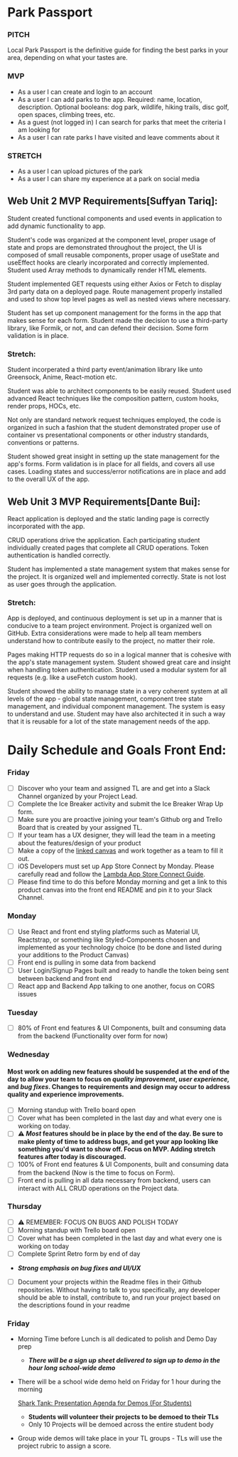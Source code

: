 # Park Passport 

### PITCH
Local Park Passport is the definitive guide for finding the best parks in your area, depending on what your tastes are.

### MVP

- As a user I can create and login to an account
- As a user I can add parks to the app.  Required: name, location, description.  Optional booleans: dog park, wildlife, hiking trails, disc golf, open spaces, climbing trees, etc.
- As a guest (not logged in) I can search for parks that meet the criteria I am looking for
- As a user I can rate parks I have visited and leave comments about it

### STRETCH

- As a user I can upload pictures of the park
- As a user I can share my experience at a park on social media 


## Web Unit 2 MVP Requirements[Suffyan Tariq]:

Student created functional components and used events in application to add dynamic functionality to app.

Student's code was organized at the component level, proper usage of state and props are demonstrated throughout the project, the UI is composed of small reusable components, proper usage of useState and useEffect hooks are clearly incorporated and correctly implemented.  Student used Array methods to dynamically render HTML elements.

Student implemented GET requests using either Axios or Fetch to display 3rd party data on a deployed page. Route management properly installed and used to show top level pages as well as nested views where necessary.

Student has set up component management for the forms in the app that makes sense for each form. Student made the decision to use a third-party library, like Formik, or not, and can defend their decision. Some form validation is in place.

### Stretch:

Student incorperated a third party event/animation library like unto Greensock, Anime, React-motion etc.

Student was able to architect components to be easily reused. Student used advanced React techniques like the composition pattern, custom hooks, render props, HOCs, etc.

Not only are standard network request techniques employed, the code is organized in such a fashion that the student demonstrated proper use of container vs presentational components or other industry standards, conventions or patterns.

Student showed great insight in setting up the state management for the app's forms. Form validation is in place for all fields, and covers all use cases. Loading states and success/error notifications are in place and add to the overall UX of the app.

## Web Unit 3 MVP Requirements[Dante Bui]:

React application is deployed and the static landing page is correctly incorporated with the app.

CRUD operations drive the application. Each participating student individually created pages that complete all CRUD operations. Token authentication is handled correctly.

Student has implemented a state management system that makes sense for the project. It is organized well and implemented correctly. State is not lost as user goes through the application.

### Stretch:

App is deployed, and continuous deployment is set up in a manner that is conducive to a team project environment. Project is organized well on GitHub. Extra considerations were made to help all team members understand how to contribute easily to the project, no matter their role.

Pages making HTTP requests do so in a logical manner that is cohesive with the app's state management system. Student showed great care and insight when handling token authentication. Student used a modular system for all requests (e.g. like a  useFetch custom hook).

Student showed the ability to manage state in a very coherent system at all levels of the app - global state management, component tree state management, and individual component management. The system is easy to understand and use. Student may have also architected it in such a way that it is reusable for a lot of the state management needs of the app.

# Daily Schedule and Goals Front End:

### Friday
- [ ]  Discover who your team and assigned TL are and get into a Slack Channel organized by your Project Lead.
- [ ]  Complete the Ice Breaker activity and submit the Ice Breaker Wrap Up form.
- [ ]  Make sure you are proactive joining your team's Github org and Trello Board that is created by your assigned TL.
- [ ]  If your team has a UX designer, they will lead the team in a meeting about the features/design of your product
- [ ]  Make a copy of the [linked canvas](https://www.notion.so/lambdaschool/Product-Vision-bcc33f41ecc94cd395ebdbb4504b1f23) and work together as a team to fill it out.
- [ ]  iOS Developers must set up App Store Connect by Monday. Please carefully read and follow the [Lambda App Store Connect Guide](https://github.com/LambdaSchool/ios-app-store-connect-guide).
- [ ]  Please find time to do this before Monday morning and get a link to this product canvas into the front end README and pin it to your Slack Channel.

### Monday
- [ ]  Use React and front end styling platforms such as Material UI, Reactstrap, or something like Styled-Components chosen and implemented as your technology choice (to be done and listed during your additions to the Product Canvas)
- [ ]  Front end is pulling in some data from backend
- [ ]  User Login/Signup Pages built and ready to handle the token being sent between backend and front end
- [ ]  React app and Backend App talking to one another, focus on CORS issues

### Tuesday
- [ ]  80% of Front end features & UI Components, built and consuming data from the backend (Functionality over form for now)

### Wednesday
#### Most work on adding new features should be suspended at the end of the day to allow your team to focus on *quality improvement*, *user experience,* and *bug fixes*. Changes to requirements and design may occur to address quality and experience improvements.
- [ ]  Morning standup with Trello board open
- [ ]  Cover what has been completed in the last day and what every one is working on today.
- [ ]  **⚠︎ *Most* features should be in place by the end of the day.  Be sure to make plenty of time to address bugs, and get your app looking like something you'd want to show off.  Focus on MVP.  Adding stretch features after today is discouraged.**
- [ ]  100% of Front end features & UI Components, built and consuming data from the backend (Now is the time to focus on Form).
- [ ]  Front end is pulling in all data necessary from backend, users can interact with ALL CRUD operations on the Project data.

### Thursday
- [ ]  ⚠️ REMEMBER: FOCUS ON BUGS AND POLISH TODAY
- [ ]  Morning standup with Trello board open
- [ ]  Cover what has been completed in the last day and what every one is working on today
- [ ]  Complete Sprint Retro form by end of day
- ***Strong emphasis on bug fixes and UI/UX***
- [ ]  Document your projects within the Readme files in their Github repositories. Without having to talk to you specifically, any developer should be able to install, contribute to, and run your project based on the descriptions found in your readme

### Friday
- Morning Time before Lunch is all dedicated to polish and Demo Day prep
    - ***There will be a sign up sheet delivered to sign up to demo in the hour long school-wide demo***
- There will be a school wide demo held on Friday for 1 hour during the morning

    [Shark Tank: Presentation Agenda for Demos (For Students)](https://www.notion.so/aafaadbe9e1448f8bbcce8afae11cf7b)

    - **Students will volunteer their projects to be demoed to their TLs**
    - Only 10 Projects will be demoed across the entire student body
- Group wide demos will take place in your TL groups - TLs will use the project rubric to assign a score.
